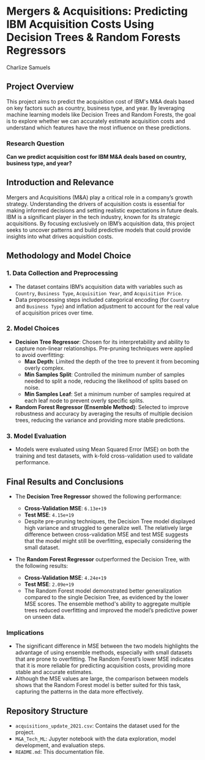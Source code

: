 # Mergers & Acquisitions: Predicting IBM Acquisition Costs Using Decision Trees & Random Forests Regressors
Charlize Samuels

## Project Overview
This project aims to predict the acquisition cost of IBM's M&A deals based on key factors such as country, business type, and year. By leveraging machine learning models like Decision Trees and Random Forests, the goal is to explore whether we can accurately estimate acquisition costs and understand which features have the most influence on these predictions.

### Research Question
**Can we predict acquisition cost for IBM M&A deals based on country, business type, and year?**

## Introduction and Relevance
Mergers and Acquisitions (M&A) play a critical role in a company’s growth strategy. Understanding the drivers of acquisition costs is essential for making informed decisions and setting realistic expectations in future deals. IBM is a significant player in the tech industry, known for its strategic acquisitions. By focusing exclusively on IBM’s acquisition data, this project seeks to uncover patterns and build predictive models that could provide insights into what drives acquisition costs.

## Methodology and Model Choice
### 1. **Data Collection and Preprocessing**
- The dataset contains IBM’s acquisition data with variables such as `Country`, `Business Type`, `Acquisition Year`, and `Acquisition Price`.
- Data preprocessing steps included categorical encoding (for `Country` and `Business Type`) and inflation adjustment to account for the real value of acquisition prices over time.

### 2. **Model Choices**
- **Decision Tree Regressor**: Chosen for its interpretability and ability to capture non-linear relationships. Pre-pruning techniques were applied to avoid overfitting:
    - **Max Depth**: Limited the depth of the tree to prevent it from becoming overly complex.
    - **Min Samples Split**: Controlled the minimum number of samples needed to split a node, reducing the likelihood of splits based on noise.
    - **Min Samples Leaf**: Set a minimum number of samples required at each leaf node to prevent overly specific splits.
- **Random Forest Regressor (Ensemble Method)**: Selected to improve robustness and accuracy by averaging the results of multiple decision trees, reducing the variance and providing more stable predictions.

### 3. **Model Evaluation**
- Models were evaluated using Mean Squared Error (MSE) on both the training and test datasets, with k-fold cross-validation used to validate performance.

## Final Results and Conclusions
- The **Decision Tree Regressor** showed the following performance:
    - **Cross-Validation MSE**: `6.13e+19`
    - **Test MSE**: `4.15e+19`
    - Despite pre-pruning techniques, the Decision Tree model displayed high variance and struggled to generalize well. The relatively large difference between cross-validation MSE and test MSE suggests that the model might still be overfitting, especially considering the small dataset.

- The **Random Forest Regressor** outperformed the Decision Tree, with the following results:
    - **Cross-Validation MSE**: `4.24e+19`
    - **Test MSE**: `2.09e+19`
    - The Random Forest model demonstrated better generalization compared to the single Decision Tree, as evidenced by the lower MSE scores. The ensemble method's ability to aggregate multiple trees reduced overfitting and improved the model’s predictive power on unseen data.

### Implications
- The significant difference in MSE between the two models highlights the advantage of using ensemble methods, especially with small datasets that are prone to overfitting. The Random Forest’s lower MSE indicates that it is more reliable for predicting acquisition costs, providing more stable and accurate estimates.
- Although the MSE values are large, the comparison between models shows that the Random Forest model is better suited for this task, capturing the patterns in the data more effectively.

## Repository Structure
- `acquisitions_update_2021.csv`: Contains the dataset used for the project.
- `M&A_Tech_ML`: Jupyter notebook with the data exploration, model development, and evaluation steps.
- `README.md`: This documentation file.
